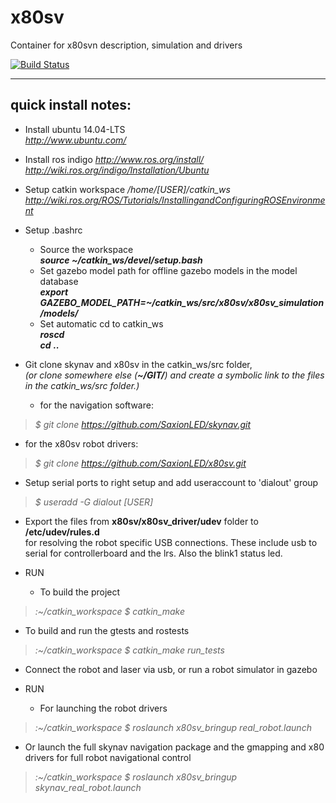 x80sv
=====

Container for x80svn description, simulation and drivers





[![Build Status](https://travis-ci.org/SaxionLED/x80sv.svg)](https://travis-ci.org/SaxionLED/x80sv)


-------------------
quick install notes:
-------------------
- Install ubuntu 14.04-LTS  
_http://www.ubuntu.com/_

- Install ros indigo
_http://www.ros.org/install/_  
_http://wiki.ros.org/indigo/Installation/Ubuntu_

- Setup catkin workspace _/home/[USER]/catkin_ws_  
_http://wiki.ros.org/ROS/Tutorials/InstallingandConfiguringROSEnvironment_  

- Setup .bashrc  
  - Source the workspace  
    ___source ~/catkin_ws/devel/setup.bash___  
  - Set gazebo model path for offline gazebo models in the model database  
    ___export GAZEBO_MODEL_PATH=~/catkin_ws/src/x80sv/x80sv_simulation/models/___
  - Set automatic cd to catkin_ws  
    ___roscd___  
    ___cd___ ___..___ 

- Git clone skynav and x80sv in the catkin_ws/src folder,  
	_(or clone somewhere else (**~/GIT/**) and create a symbolic link to the files in the catkin_ws/src folder.)_  
  
	- for the navigation software: 
>_$ git clone https://github.com/SaxionLED/skynav.git_  
	
  - for the x80sv robot drivers: 
>_$ git clone https://github.com/SaxionLED/x80sv.git_  
  
- Setup serial ports to right setup and add useraccount to 'dialout' group   
>_$ useradd -G dialout [USER]_    
  
- Export the files from __x80sv/x80sv_driver/udev__ folder to __/etc/udev/rules.d__   
	  for resolving the robot specific USB connections. These include usb to serial for controllerboard
      and the lrs. Also the blink1 status led.

- RUN
  - To build the project  
>_:~/catkin_workspace $ catkin_make_  
 
  - To build and run the gtests and rostests 
>_:~/catkin_workspace $ catkin_make run_tests_   
 
- Connect the robot and laser via usb,  or run a robot simulator in gazebo  

- RUN
  - For launching the robot drivers   
>_:~/catkin_workspace $ roslaunch x80sv_bringup real_robot.launch_  
 
  - Or launch the full skynav navigation package and the gmapping and x80 drivers for full robot navigational control 
>_:~/catkin_workspace $ roslaunch x80sv_bringup skynav_real_robot.launch_
	
